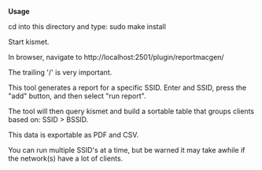 **Usage**

cd into this directory and type:
sudo make install

Start kismet.

In browser, navigate to http://localhost:2501/plugin/reportmacgen/

The trailing '/' is very important.

This tool generates a report for a specific SSID. Enter and SSID, press the "add" button, and then select "run report".

The tool will then query kismet and build a sortable table that groups clients based on: SSID > BSSID.

This data is exportable as PDF and CSV.

You can run multiple SSID's at a time, but be warned it may take awhile if the network(s) have a lot of clients.
